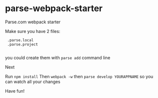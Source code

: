 # parse-webpack-starter
Parse.com webpack starter


Make sure you have 2 files:
```
 .parse.local
 .parse.project
 
```

you could create them with 
`parse add`
command line 

Next

Run `npm install`
Then
`webpack -w`
then 
`parse develop YOURAPPNAME`
so you can watch all your changes

Have fun!
